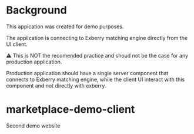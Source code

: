 # Background
This appication was created for demo purposes.

The application is connecting to Exberry matching engine directly from the UI client.

:warning: This is NOT the recomended practice and shoud not be the case for any production application.

Production application should have a single server component that connects to Exberry matching engine, while the client UI interact with this component and not directly with exberry. 



# marketplace-demo-client
Second demo website
